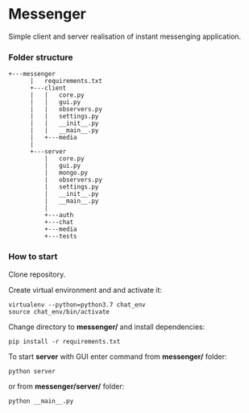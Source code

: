 # Messenger 
Simple client and server realisation of instant messenging application.

### Folder structure
```
+---messenger
      |   requirements.txt
      +---client
      |   |   core.py
      |   |   gui.py
      |   |   observers.py
      |   |   settings.py
      |   |   __init__.py
      |   |   __main__.py
      |   +---media
      |           
      +---server
          |   core.py
          |   gui.py
          |   mongo.py
          |   observers.py
          |   settings.py
          |   __init__.py
          |   __main__.py
          |   
          +---auth
          +---chat
          +---media
          +---tests
```
### How to start
Clone repository.

Create virtual environment and and activate it:
```
virtualenv --python=python3.7 chat_env
source chat_env/bin/activate
```
Change directory to **messenger/** and install dependencies:
```
pip install -r requirements.txt
```

To start **server** with GUI enter command from **messenger/** folder:
```
python server
```
or from **messenger/server/** folder:
```
python __main__.py
```

